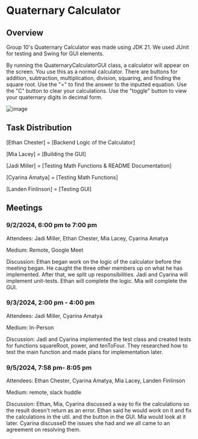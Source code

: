 # Quaternary Calculator
## Overview
Group 10's Quaternary Calculator was made using JDK 21. We used JUnit for testing and Swing for GUI elements.

By running the QuaternaryCalculatorGUI class, a calculator will appear on the screen. You use this as a normal calculator. There are buttons for addition, subtraction, multiplication, division, squaring, and finding the square root. Use the "=" to find the answer to the inputted equation. Use the "C" button to clear your calculations. Use the "toggle" button to view your quaternary digits in decimal form.

![image](https://github.com/user-attachments/assets/99b9d0f3-7816-4c55-b867-dfeaf44d2e18)


## Task Distribution
[Ethan Chester] = [Backend Logic of the Calculator]

[Mia Lacey] = [Building the GUI]

[Jadi Miller] = [Testing Math Functions & README Documentation]

[Cyarina Amatya] = [Testing Math Functions]

[Landen Finlinson] = [Testing GUI]

## Meetings

### 9/2/2024, 6:00 pm to 7:00 pm
Attendees: Jadi Miller, Ethan Chester, Mia Lacey, Cyarina Amatya

Medium: Remote, Google Meet

Discussion: Ethan began work on the logic of the calculator before the meeting began. He caught the three other members up on what he has implemented. After that, we split up responsibilities. Jadi and Cyarina will implement unit-tests. Ethan will complete the logic. Mia will complete the GUI. 

### 9/3/2024, 2:00 pm - 4:00 pm
Attendees: Jadi Miller, Cyarina Amatya

Medium: In-Person

Discussion: Jadi and Cyarina implemented the test class and created tests for functions squareRoot, power, and tenToFour. They researched how to test the main function and made plans for implementation later.

### 9/5/2024, 7:58 pm- 8:05 pm
Attendees: Ethan Chester, Cyarina Amatya, Mia Lacey, Landen Finlinson

Medium: remote, slack huddle

Discussion:  Ethan, Mia, Cyarina discussed a way to fix the calculations so the result doesn't return as an error. Ethan said he would work on it and fix the calculations in the util. and the button in the GUI. Mia would look at it later. Cyarina discusseD the  issues she had  and we all came to an agreement on resolving them. 
